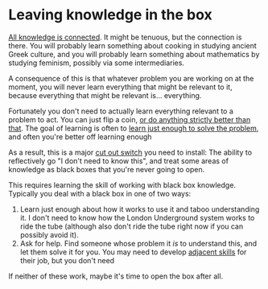 # Leaving knowledge in the box

[All knowledge is connected](https://notebook.drmaciver.com/posts/2020-02-24-10:37.html).
It might be tenuous, but the connection is there. You will probably learn something about cooking in studying ancient Greek culture, and you will probably learn something about mathematics by studying feminism,
possibly via some intermediaries.

A consequence of this is that whatever problem you are working on at the moment, you will never learn everything that might be relevant to it, because everything that might be relevant is... everything.

Fortunately you don't need to actually learn everything relevant to a problem to act. You can just flip a coin, [or do anything strictly better than that](https://notebook.drmaciver.com/posts/2020-02-25-10:39.html).
The goal of learning is often to [learn just enough to solve the problem](https://www.drmaciver.com/2013/08/how-did-you-get-started-so-quickly/), and often you're better off learning enough 

As a result, this is a major [cut out switch](https://notebook.drmaciver.com/posts/2020-03-07-15:59.html) you need to install: The ability to reflectively go "I don't need to know this", and treat some areas of knowledge as black boxes that you're never going to open.

This requires learning the skill of working with black box knowledge.
Typically you deal with a black box in one of two ways:

1. Learn just enough about how it works to use it and taboo understanding it. I don't need to know how the London Underground system works to ride the tube (although also don't ride the tube right now if you can possibly avoid it).
2. Ask for help. Find someone whose problem it *is* to understand this, and let them solve it for you. You may need to develop [adjacent skills](https://www.drmaciver.com/2015/02/what-are-developer-adjacent-skills/) for their job, but you don't need 

If neither of these work, maybe it's time to open the box after all.
